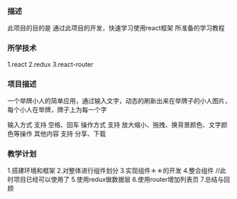 ### 描述
此项目的目的是 通过此项目的开发，快速学习使用react框架 所准备的学习教程

### 所学技术
1.react
2.redux
3.react-router

### 项目描述
一个举牌小人的简单应用，通过输入文字，动态的刷新出来在举牌子的小人图片，每个小人在举牌，牌子上为每一个字

输入方式 支持 空格、回车
操作方式 支持 放大缩小、拖拽、换背景颜色、文字颜色等操作
其他内容 支持 分享、下载

### 教学计划
1.搭建环境和框架
2.对整体进行组件划分
3.实现组件＊＊的开发
4.整合组件
//此时项目已经可以使用了
5.使用redux做数据层
6.使用router增加列表页
7.总结与回顾